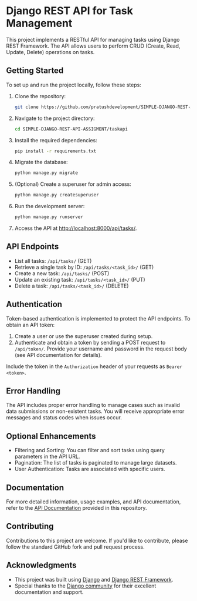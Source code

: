 # Django REST API for Task Management

This project implements a RESTful API for managing tasks using Django REST Framework. The API allows users to perform CRUD (Create, Read, Update, Delete) operations on tasks.

## Getting Started

To set up and run the project locally, follow these steps:

1. Clone the repository:

   ```bash
   git clone https://github.com/pratushdevelopment/SIMPLE-DJANGO-REST-API-ASSIGMENT.git
   ```

2. Navigate to the project directory:

   ```bash
   cd SIMPLE-DJANGO-REST-API-ASSIGMENT/taskapi
   ```

3. Install the required dependencies:

   ```bash
   pip install -r requirements.txt
   ```

4. Migrate the database:

   ```bash
   python manage.py migrate
   ```

5. (Optional) Create a superuser for admin access:

   ```bash
   python manage.py createsuperuser
   ```

6. Run the development server:

   ```bash
   python manage.py runserver
   ```

7. Access the API at [http://localhost:8000/api/tasks/](http://localhost:8000/api/tasks/).

## API Endpoints

- List all tasks: `/api/tasks/` (GET)
- Retrieve a single task by ID: `/api/tasks/<task_id>/` (GET)
- Create a new task: `/api/tasks/` (POST)
- Update an existing task: `/api/tasks/<task_id>/` (PUT)
- Delete a task: `/api/tasks/<task_id>/` (DELETE)

## Authentication

Token-based authentication is implemented to protect the API endpoints. To obtain an API token:

1. Create a user or use the superuser created during setup.
2. Authenticate and obtain a token by sending a POST request to `/api/token/`. Provide your username and password in the request body (see API documentation for details).

Include the token in the `Authorization` header of your requests as `Bearer <token>`.

## Error Handling

The API includes proper error handling to manage cases such as invalid data submissions or non-existent tasks. You will receive appropriate error messages and status codes when issues occur.

## Optional Enhancements

- Filtering and Sorting: You can filter and sort tasks using query parameters in the API URL.
- Pagination: The list of tasks is paginated to manage large datasets.
- User Authentication: Tasks are associated with specific users.

## Documentation

For more detailed information, usage examples, and API documentation, refer to the [API Documentation](api_documentation.txt) provided in this repository.

## Contributing

Contributions to this project are welcome. If you'd like to contribute, please follow the standard GitHub fork and pull request process.

## Acknowledgments

- This project was built using [Django](https://www.djangoproject.com/) and [Django REST Framework](https://www.django-rest-framework.org/).
- Special thanks to the [Django community](https://www.djangoproject.com/community/) for their excellent documentation and support.
```
